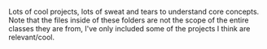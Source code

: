 Lots of cool projects, lots of sweat and tears to understand core concepts. Note that the files inside of these folders are not the scope of the entire classes they are from, I've only included some of the projects I think are relevant/cool.
